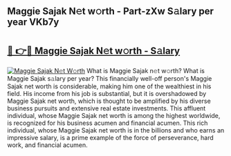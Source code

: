 ## Maggie Sajak N𝚎t w𝚘rth - Part-zXw S𝚊lary per year VKb7y

# <h2><a href="http://gc50xv4.nevu.top/?p=Maggie+Sajak">🔗 👉🔴 Maggie Sajak N𝚎t w𝚘rth - S𝚊lary</a></h2>

[![Maggie Sajak N𝚎t W𝚘rth](https://i.imgur.com/Oavwk0R.jpeg)](http://gc50xv4.nevu.top/?p=Maggie+Sajak)
What is Maggie Sajak n𝚎t w𝚘rth? What is Maggie Sajak s𝚊lary per year?
This financially well-off person's Maggie Sajak net worth is considerable, making him one of the wealthiest in his field. His income from his job is substantial, but it is overshadowed by Maggie Sajak net worth, which is thought to be amplified by his diverse business pursuits and extensive real estate investments. This affluent individual, whose Maggie Sajak net worth is among the highest worldwide, is recognized for his business acumen and financial acumen. This rich individual, whose Maggie Sajak net worth is in the billions and who earns an impressive salary, is a prime example of the force of perseverance, hard work, and financial acumen.
